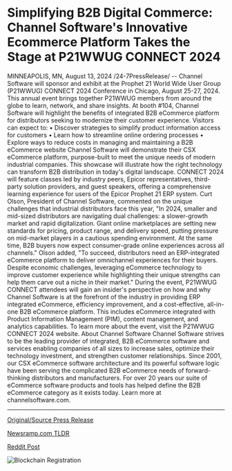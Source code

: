 # Simplifying B2B Digital Commerce: Channel Software's Innovative Ecommerce Platform Takes the Stage at P21WWUG CONNECT 2024

MINNEAPOLIS, MN, August 13, 2024 /24-7PressRelease/ -- Channel Software will sponsor and exhibit at the Prophet 21 World Wide User Group (P21WWUG) CONNECT 2024 Conference in Chicago, August 25-27, 2024. This annual event brings together P21WWUG members from around the globe to learn, network, and share insights.  At booth #104, Channel Software will highlight the benefits of integrated B2B eCommerce platform for distributors seeking to modernize their customer experience.   Visitors can expect to: • Discover strategies to simplify product information access for customers • Learn how to streamline online ordering processes • Explore ways to reduce costs in managing and maintaining a B2B eCommerce website  Channel Software will demonstrate their CSX eCommerce platform, purpose-built to meet the unique needs of modern industrial companies. This showcase will illustrate how the right technology can transform B2B distribution in today's digital landscape.  CONNECT 2024 will feature classes led by industry peers, Epicor representatives, third-party solution providers, and guest speakers, offering a comprehensive learning experience for users of the Epicor Prophet 21 ERP system.  Curt Olson, President of Channel Software, commented on the unique challenges that industrial distributors face this year, "In 2024, smaller and mid-sized distributors are navigating dual challenges: a slower-growth market and rapid digitalization. Giant online marketplaces are setting new standards for pricing, product range, and delivery speed, putting pressure on mid-market players in a cautious spending environment. At the same time, B2B buyers now expect consumer-grade online experiences across all channels."  Olson added, "To succeed, distributors need an ERP-integrated eCommerce platform to deliver omnichannel experiences for their buyers. Despite economic challenges, leveraging eCommerce technology to improve customer experience while highlighting their unique strengths can help them carve out a niche in their market."  During the event, P21WWUG CONNECT attendees will gain an insider's perspective on how and why Channel Software is at the forefront of the industry in providing ERP integrated eCommerce, efficiency improvement, and a cost-effective, all-in-one B2B eCommerce platform. This includes eCommerce integrated with Product Information Management (PIM), content management, and analytics capabilities.  To learn more about the event, visit the P21WWUG CONNECT 2024 website.  About Channel Software Channel Software strives to be the leading provider of integrated, B2B eCommerce software and services enabling companies of all sizes to increase sales, optimize their technology investment, and strengthen customer relationships. Since 2001, our CSX eCommerce software architecture and its powerful software logic have been serving the complicated B2B eCommerce needs of forward-thinking distributors and manufacturers. For over 20 years our suite of eCommerce software products and tools has helped define the B2B eCommerce category as it exists today. Learn more at channelsoftware.com. 

---

[Original/Source Press Release](https://www.24-7pressrelease.com/press-release/513355/simplifying-b2b-digital-commerce-channel-softwares-innovative-ecommerce-platform-takes-the-stage-at-p21wwug-connect-2024)
                    

[Newsramp.com TLDR](None) 



[Reddit Post](https://www.reddit.com/r/technology_press/comments/1er1i7e/channel_software_to_showcase_b2b_ecommerce/) 



![Blockchain Registration](https://cdn.newsramp.app/24-7PressRelease/qrcode/248/13/deepV95Y.webp)